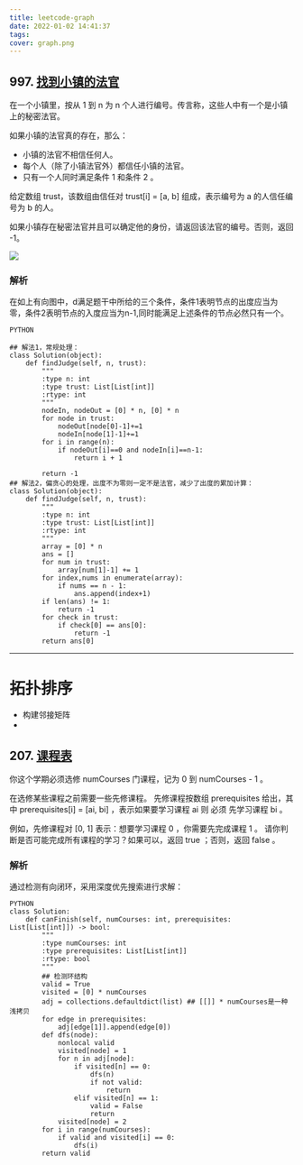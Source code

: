 ```yaml
---
title: leetcode-graph
date: 2022-01-02 14:41:37
tags:
cover: graph.png
---
```

## 997. [找到小镇的法官](https://leetcode-cn.com/problems/find-the-town-judge)

在一个小镇里，按从 1 到 n 为 n 个人进行编号。传言称，这些人中有一个是小镇上的秘密法官。

如果小镇的法官真的存在，那么：

- 小镇的法官不相信任何人。
- 每个人（除了小镇法官外）都信任小镇的法官。
- 只有一个人同时满足条件 1 和条件 2 。

给定数组 trust，该数组由信任对 trust[i] = [a, b] 组成，表示编号为 a 的人信任编号为 b 的人。

如果小镇存在秘密法官并且可以确定他的身份，请返回该法官的编号。否则，返回 -1。

![](graph.png)

### 解析

在如上有向图中，d满足题干中所给的三个条件，条件1表明节点的出度应当为零，条件2表明节点的入度应当为n-1,同时能满足上述条件的节点必然只有一个。

```
PYTHON

## 解法1，常规处理：
class Solution(object):
    def findJudge(self, n, trust):
        """
        :type n: int
        :type trust: List[List[int]]
        :rtype: int
        """
        nodeIn, nodeOut = [0] * n, [0] * n
        for node in trust:
            nodeOut[node[0]-1]+=1
            nodeIn[node[1]-1]+=1
        for i in range(n):
            if nodeOut[i]==0 and nodeIn[i]==n-1:
                return i + 1
            
        return -1
## 解法2，偏贪心的处理，出度不为零则一定不是法官，减少了出度的累加计算：
class Solution(object):
    def findJudge(self, n, trust):
        """
        :type n: int
        :type trust: List[List[int]]
        :rtype: int
        """
        array = [0] * n
        ans = []
        for num in trust:
            array[num[1]-1] += 1 
        for index,nums in enumerate(array):
            if nums == n - 1:
                ans.append(index+1)
        if len(ans) != 1:
            return -1
        for check in trust:
            if check[0] == ans[0]:
                return -1
        return ans[0]
```

------

# 拓扑排序

- 构建邻接矩阵
-

## 207. [课程表](https://leetcode-cn.com/problems/course-schedule/)

你这个学期必须选修 numCourses 门课程，记为 0 到 numCourses - 1 。

在选修某些课程之前需要一些先修课程。 先修课程按数组 prerequisites 给出，其中 prerequisites[i] = [ai, bi] ，表示如果要学习课程 ai 则 必须 先学习课程 bi 。

例如，先修课程对 [0, 1] 表示：想要学习课程 0 ，你需要先完成课程 1 。
请你判断是否可能完成所有课程的学习？如果可以，返回 true ；否则，返回 false 。

### 解析

通过检测有向闭环，采用深度优先搜索进行求解：

```
PYTHON
class Solution:
    def canFinish(self, numCourses: int, prerequisites: List[List[int]]) -> bool:
        """
        :type numCourses: int
        :type prerequisites: List[List[int]]
        :rtype: bool
        """
        ## 检测环结构
        valid = True        
        visited = [0] * numCourses
        adj = collections.defaultdict(list) ## [[]] * numCourses是一种浅拷贝
        for edge in prerequisites:
            adj[edge[1]].append(edge[0])
        def dfs(node):
            nonlocal valid
            visited[node] = 1
            for n in adj[node]:
                if visited[n] == 0:
                    dfs(n)
                    if not valid:
                        return
                elif visited[n] == 1:
                    valid = False
                    return
            visited[node] = 2
        for i in range(numCourses):
            if valid and visited[i] == 0:
                dfs(i)
        return valid
```
